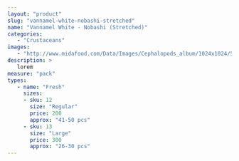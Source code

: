 ```yaml
---
layout: "product"
slug: "vannamel-white-nobashi-stretched"
name: "Vannamel White - Nobashi (Stretched)"
categories:
   - "Crustaceans"
images:
   - "http://www.midafood.com/Data/Images/Cephalopods_album/1024x1024/54acdb77e60ec196.jpg"
description: >
   lorem
measure: "pack"
types: 
   - name: "Fresh"
     sizes: 
     - sku: 12
       size: "Regular"
       price: 200
       approx: "41-50 pcs"
     - sku: 13
       size: "Large"
       price: 300
       approx: "26-30 pcs"
---
```

